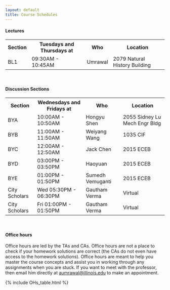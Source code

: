 ```yaml
---
layout: default
title: Course Schedules
---
```


<!-- Under Construction. There will be no office hours during the first week (use Piazza). We'll begin OHs on Jan. 22. -->

#### Lectures

<table id="customers">
  <tr>
    <th> Section </th>
    <th> Tuesdays and Thursdays at </th>
    <th> Who </th>
    <th> Location </th>
  </tr>
  <tr>
    <td> BL1 </td>
    <td> 09:30AM - 10:45AM </td>
    <td> Umrawal </td>
    <td> 2079 Natural History Building </td>
  </tr>
</table>
&nbsp;

#### Discussion Sections
<table id="customers">
  <tr>
    <th> Section </th>
    <th> Wednesdays and Fridays at </th>
    <th> Who </th>
    <th> Location </th>
  </tr>
  <tr>
    <td> BYA </td>
    <td> 10:00AM - 10:50AM </td>
    <td> Hongyu Shen </td>
    <td> 2055 Sidney Lu Mech Engr Bldg </td>
  </tr>
  <tr>
    <td> BYB </td>
    <td> 11:00AM - 11:50AM </td>
    <td> Weiyang Wang </td>
    <td> 1035 CIF </td>
  </tr>
  <tr>
    <td> BYC </td>
    <td> 12:00AM - 12:50AM </td>
    <td> Jack Chen </td>
    <td> 2015 ECEB </td>
  </tr>
  <tr>
    <td> BYD </td>
    <td> 03:00PM - 03:50PM </td>
    <td> Haoyuan </td>
    <td> 2015 ECEB </td>
  </tr>
  <tr>
    <td> BYE </td>
    <td> 01:00PM - 01:50PM </td>
    <td> Sumedh Vemuganti </td>
    <td> 2015 ECEB </td>
  </tr>
  <tr>
    <td> City Scholars </td>
    <td> Wed 05:30PM - 06:30PM </td>
    <td> Gautham Verma </td>
    <td> Virtual </td>
  </tr>
  <tr>
    <td> City Scholars </td>
    <td> Fri 01:00PM - 01:50PM </td>
    <td> Gautham Verma </td>
    <td> Virtual </td>
  </tr>
</table>
&nbsp;

#### Office hours
Office hours are led by the TAs and CAs. Office hours are not a place to check if your homework solutions are correct (the CAs do not even have access to the homework solutions). Office hours are meant to help you master the course concepts and assist you in working through any assignments when you are stuck. If you want to meet with the professor, then email him directly at aumrawal@illinois.edu to make an appointment.

<!-- <span style="color:#FFA500">**Please note that the office hours for Tuesday (Jack) & Thursday (Sumedh) are adjusted to 11:15am - 12:15pm** -->

{% include OHs_table.html %}


